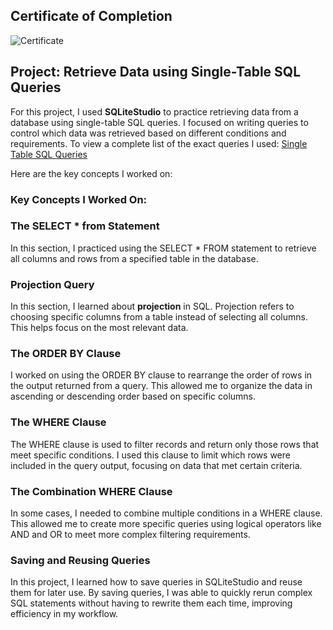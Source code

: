 ## Certificate of Completion
![Certificate](https://github.com/TammyTheAnalyst/SQL-Projects--Retrieve-Data-using-Single-Table-SQL-Queries/blob/main/Screenshot%20(4338).png)

## Project: Retrieve Data using Single-Table SQL Queries

For this project, I used **SQLiteStudio** to practice retrieving data from a database using single-table SQL queries. I focused on writing queries to control which data was retrieved based on different conditions and requirements. To view a complete list of the exact queries I used: [Single Table SQL Queries](https://github.com/TammyTheAnalyst/SQL-Projects--Retrieve-Data-using-Single-Table-SQL-Queries/blob/main/Retrieve%20Data%20using%20Single-Table%20SQL%20Queries.sql) 

Here are the key concepts I worked on:

### Key Concepts I Worked On:

### The SELECT * from Statement
In this section, I practiced using the SELECT * FROM statement to retrieve all columns and rows from a specified table in the database.

### Projection Query
In this section, I learned about **projection** in SQL. Projection refers to choosing specific columns from a table instead of selecting all columns. This helps focus on the most relevant data.

### The ORDER BY Clause
I worked on using the ORDER BY clause to rearrange the order of rows in the output returned from a query. This allowed me to organize the data in ascending or descending order based on specific columns.

### The WHERE Clause
The WHERE clause is used to filter records and return only those rows that meet specific conditions. I used this clause to limit which rows were included in the query output, focusing on data that met certain criteria.

### The Combination WHERE Clause
In some cases, I needed to combine multiple conditions in a WHERE clause. This allowed me to create more specific queries using logical operators like AND and OR to meet more complex filtering requirements.

### Saving and Reusing Queries
In this project, I learned how to save queries in SQLiteStudio and reuse them for later use. By saving queries, I was able to quickly rerun complex SQL statements without having to rewrite them each time, improving efficiency in my workflow.
